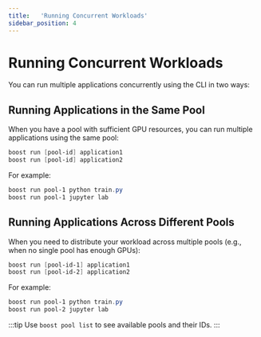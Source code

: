 ```yaml
---
title:   'Running Concurrent Workloads'
sidebar_position: 4
---
```

# Running Concurrent Workloads 

You can run multiple applications concurrently using the CLI in two ways:

## Running Applications in the Same Pool

When you have a pool with sufficient GPU resources, you can run multiple applications using the same pool:

```powershell
boost run [pool-id] application1
boost run [pool-id] application2
```

For example:
```powershell
boost run pool-1 python train.py
boost run pool-1 jupyter lab
```

## Running Applications Across Different Pools

When you need to distribute your workload across multiple pools (e.g., when no single pool has enough GPUs):

```powershell
boost run [pool-id-1] application1
boost run [pool-id-2] application2
```

For example:
```powershell
boost run pool-1 python train.py
boost run pool-2 jupyter lab
```

:::tip
Use `boost pool list` to see available pools and their IDs.
:::

 